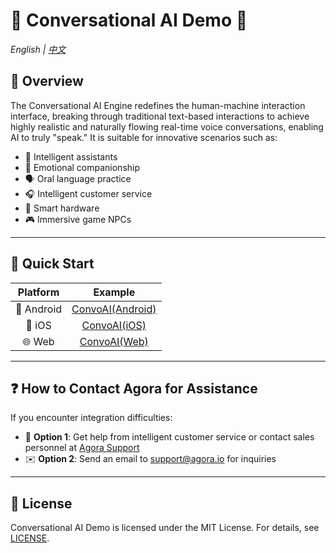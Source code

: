 # 🌟 Conversational AI Demo 🌟

*English | [中文](README.zh.md)*

## 🔮 Overview

The Conversational AI Engine redefines the human-machine interaction interface, breaking through traditional text-based interactions to achieve highly realistic and naturally flowing real-time voice conversations, enabling AI to truly "speak." It is suitable for innovative scenarios such as:

- 🤖 Intelligent assistants
- 💞 Emotional companionship
- 🗣️ Oral language practice
- 🎧 Intelligent customer service
- 📱 Smart hardware
- 🎮 Immersive game NPCs

---

## 🚀 Quick Start

|  Platform  |                 Example                 |
| :--------: | :-------------------------------------: |
| 📱 Android | [ConvoAI(Android)](Android/scenes/convoai) |
|   📱 iOS   |   [ConvoAI(iOS)](iOS/Scenes/VoiceAgent)   |
|   🌐 Web   |   [ConvoAI(Web)](Web/Scenes/VoiceAgent)   |

---

## ❓ How to Contact Agora for Assistance

If you encounter integration difficulties:

- 💬 **Option 1**: Get help from intelligent customer service or contact sales personnel at [Agora Support](https://agora-ticket.agora.io/)
- ✉️ **Option 2**: Send an email to [support@agora.io](mailto:support@agora.io) for inquiries

---

## 📜 License

Conversational AI Demo is licensed under the MIT License. For details, see [LICENSE](/LICENSE).
